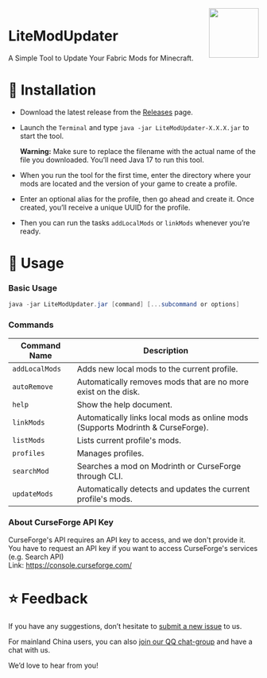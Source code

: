<img src="https://static.nlrdev.top/product-icons/litemodupdater.webp" align="right" width="100px">

# LiteModUpdater

A Simple Tool to Update Your Fabric Mods for Minecraft.

# 🚩 Installation

- Download the latest release from the [Releases](https://github.com/NLR-DevTeam/LiteModUpdater/releases/) page.
- Launch the `Terminal` and type `java -jar LiteModUpdater-X.X.X.jar` to start the tool.
  
  **Warning:** Make sure to replace the filename with the actual name of the file you downloaded. You’ll need Java 17 to run this tool.
- When you run the tool for the first time, enter the directory where your mods are located and the version of your game to create a profile.
- Enter an optional alias for the profile, then go ahead and create it. Once created, you’ll receive a unique UUID for the profile.
- Then you can run the tasks `addLocalMods` or `linkMods` whenever you’re ready.

# 🚄 Usage

### Basic Usage

```powershell
java -jar LiteModUpdater.jar [command] [...subcommand or options]
```

### Commands

|Command Name|Description|
|--|--|
|`addLocalMods`|Adds new local mods to the current profile.|
|`autoRemove`|Automatically removes mods that are no more exist on the disk.|
|`help`|Show the help document.|
|`linkMods`|Automatically links local mods as online mods (Supports Modrinth & CurseForge).|
|`listMods`|Lists current profile's mods.|
|`profiles`|Manages profiles.|
|`searchMod`|Searches a mod on Modrinth or CurseForge through CLI.|
|`updateMods`|Automatically detects and updates the current profile's mods.|

### About CurseForge API Key

CurseForge's API requires an API key to access, and we don't provide it.<br>
You have to request an API key if you want to access CurseForge's services (e.g. Search API)<br>
Link: https://console.curseforge.com/

# ⭐ Feedback

If you have any suggestions, don’t hesitate to [submit a new issue](https://github.com/NLR-DevTeam/LiteModUpdater/issues) to us.

For mainland China users, you can also [join our QQ chat-group](https://join.nlrdev.top) and have a chat with us. 

We’d love to hear from you!
